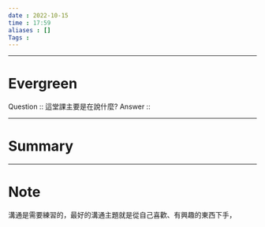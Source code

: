 ```yaml
---
date : 2022-10-15
time : 17:59
aliases : []
Tags : 
---
```


---
# Evergreen
Question :: 這堂課主要是在說什麼?
Answer ::

---

# Summary
---

# Note
溝通是需要練習的，最好的溝通主題就是從自己喜歡、有興趣的東西下手，
